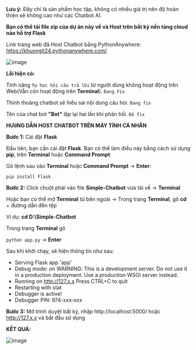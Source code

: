 **Lưu ý:** Đây chỉ là sản phẩm học tập, không có nhiều giá trị nên độ hoàn thiện sẽ không cao như các Chatbot AI.

**Bạn có thể tải file zip của dự án này về và Host trên bất kỳ nền tảng cloud nào hỗ trợ Flask**

Link trang web đã Host Chatbot bằng PythonAnywhere: https://khuongit24.pythonanywhere.com/

![image](https://github.com/khuongit24/Simple-Chatbot/assets/161446361/2fbe9429-b365-4b08-ac6d-c7598f04c654)


**Lỗi hiện có:**

Tính năng `Tự học hỏi câu trả lời` từ người dùng không hoạt động trên Web(Vẫn còn hoạt động trên **Terminal**). `Đang Fix`

Thỉnh thoảng chatbot sẽ hiểu sai nội dung câu hỏi. `Đang fix`

Tên của chat bot **"Bot"** lặp lại hai lần khi phản hồi. `Đã fix`


__HƯớNG DẪN HOST CHATBOT TRÊN MÁY TÍNH CÁ NHÂN__

**Bước 1:** Cài đặt **Flask**

Đầu tiên, bạn cần cài đặt **Flask**. Bạn có thể làm điều này bằng cách sử dụng **pip**, trên **Terminal** hoặc **Command Prompt**:

Gõ lệnh sau vào **Terminal** hoặc **Command Prompt** -> **Enter**:

```pip install Flask```

**Bước 2:** Click chuột phải vào file **Simple-Chatbot** vừa tải về -> **Terminal**

Hoặc bạn có thể mở **Terminal** từ bên ngoài -> Trong trang **Terminal**, gõ **cd** + đường dẫn đến tệp

Ví dụ: **cd D:\Simple-Chatbot**

Trong trang **Terminal** gõ 

```python app.py```  -> **Enter**

Sau khi khởi chạy, sẽ hiện thông tin như sau:

 * Serving Flask app 'app'
 * Debug mode: on
WARNING: This is a development server. Do not use it in a production deployment. Use a production WSGI server instead.
 * Running on http://127.x.x
Press CTRL+C to quit
 * Restarting with stat
 * Debugger is active!
 * Debugger PIN: 974-xxx-xxx

**Bước 3:** Mở trình duyệt bất kỳ, nhập http://localhost:5000/ hoặc http://127.x.x và bắt đầu sử dụng

__KẾT QUẢ:__

![image](https://github.com/khuongit24/Simple-Chatbot/assets/161446361/134313c9-0f79-445b-9758-9b9c6072f006)
